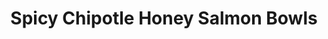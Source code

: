 ---
layout: recipe
title: Spicy Chipotle Honey Salmon Bowls
prep_time: 25 minutes
cook_time: 15 minutes
servings: 4
category: Dinner
effort: medium
duration: hours
protein: Salmon

ingredients: |
  **Salmon**
  - 4 (4-6 oz) salmon filets, cut into bite-size chunks
  - 6 tbsp extra virgin olive oil
  - 1 ½ tbsp chopped chipotle in adobo
  - 2 tablespoons honey
  - 1 tbsp tamari or soy sauce
  - kosher salt and black pepper
  - 1 tbsp apple cider vinegar
  - ½ cup fresh cilantro, chopped
  - 3 ½ cup cooked rice

  **Avocado Feta Salad**
  - 2 avocados, diced
  - 2 small cucumbers, chopped
  - 1 serrano or jalapeño, sliced
  - ½ cup fresh cilantro, chopped
  - ½ tsp ground cumin
  - ½ cup crumbled feta cheese
  - 2 tbsp extra virgin olive oil
  - 1 tbsp lemon juice
  - 1 tbsp lime juice

  **Chipotle Mayo**
  - ½ cup mayo
  - 1 ½ tbsp chopped chipotle in adobo
  - 2 tsp honey

instructions: |
  1. Preheat the oven to 450° F.
  2. On a baking sheet, toss the salmon pieces with 3 tablespoons olive oil, chipotle in adobo, 2 tablespoons honey, tamari (or soy sauce), and a pinch each of salt and pepper. Arrange in a single layer. Roast 10-15 minutes or until the salmon is cooked to your liking. During the last minute, switch the oven to broil and broil until lightly charred. Set the salmon aside.
  3. In a small bowl, whisk together 3 tablespoons olive oil, 2 teaspoons honey, and the apple cider vinegar. Stir in the cilantro and season with salt and pepper. Set the sauce aside for serving.
  4. To make the salad. Combine the avocado, cucumbers, serrano pepper, cilantro, cumin, and feta in a bowl. Toss with the olive oil, lime, lemon juice, and season with salt.
  5. For the mayo, combine all ingredients in a bowl.
  6. Spoon the salmon over the bowls of rice. Top with the avocado salad and drizzle the cilantro lime sauce over everything. Add a dollop of spicy mayo. Enjoy!
---